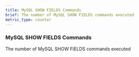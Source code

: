 ```yaml
---
title: MySQL SHOW FIELDS Commands
brief: The number of MySQL SHOW FIELDS commands executed
metric_type: counter
---
```

### MySQL SHOW FIELDS Commands

The number of MySQL SHOW FIELDS commands executed
